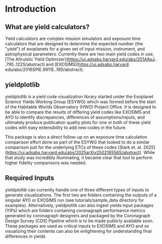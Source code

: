 # Introduction

## What are yield calculators?

Yield calculators are complex mission simulators and exposure time
calculators that are designed to determine the expected number (the "yield")
of exoplanets for a given set of input mission, instrument, and
astrophysical parameters. Currently there are two main yield codes in use,
[The Altruistic Yield Optimizer](https://ui.adsabs.harvard.edu/abs/2014ApJ..
.795..122S/abstract) and [EXOSIMS](https://ui.adsabs.harvard.
edu/abs/2016SPIE.9911E..19D/abstract).

## yieldplotlib

yieldplotlib is a yield code visualization library started under the Exoplanet
Science Yields Working Group (ESYWG) which was formed before the start of the
Habitable Worlds Observatory (HWO) Project Office. It is designed to be
able to compare the results of differing yield codes like EXOSIMS and AYO
to identify discrepancies, differences of assumptions/inputs, and
ultimately produce publication quality plots for one or both of these yield
codes with easy extensibility to add new codes in the future.

This package is also a direct follow-up on an exposure time calculation
comparison effort done as part of the ESYWG that looked to do a similar
comparison just for the underlying ETCs of these codes [Stark et. al. 2025]
(https://ui.adsabs.harvard.edu/abs/2025arXiv250218556S/abstract). While
that study was incredibly illuminating, it became clear that tool to
perform higher fidelity comparisons was needed.

## Required Inputs

yieldplotlib can currently handle one of three different types of inputs to
generate visualizations. The first two are folders containing the outputs of a
singular AYO or EXOSIMS run (see tutorials/sample_data directory for
examples). Alternatively, yieldplotlib can also ingest yields input
packages (YIPs) which are folders containing coronagraph performance metrics
generated by coronagraph designers and packaged by the Coronagraph Design
Survey (CDS) Pipeline which is to be made publicly available soon. These
packages are used as critical inputs to EXOSIMS and AYO and so visualizing
their contents can also be enlightening for understanding final differences
in yields
